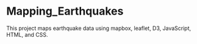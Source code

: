 # Mapping_Earthquakes
This project maps earthquake data using mapbox, leaflet, D3, JavaScript, HTML, and CSS.
